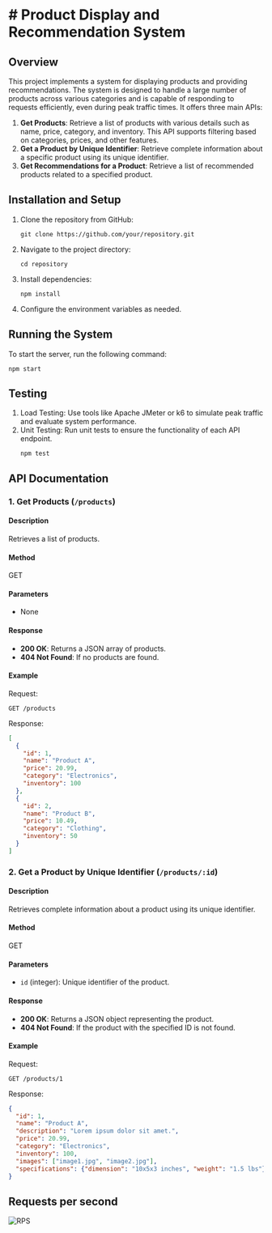 # # Product Display and Recommendation System

## Overview
This project implements a system for displaying products and providing recommendations. The system is designed to handle a large number of products across various categories and is capable of responding to requests efficiently, even during peak traffic times. It offers three main APIs:

1. **Get Products**: Retrieve a list of products with various details such as name, price, category, and inventory. This API supports filtering based on categories, prices, and other features.
2. **Get a Product by Unique Identifier**: Retrieve complete information about a specific product using its unique identifier.
3. **Get Recommendations for a Product**: Retrieve a list of recommended products related to a specified product.

## Installation and Setup
1. Clone the repository from GitHub:
   ```
   git clone https://github.com/your/repository.git
   ```
2. Navigate to the project directory:
   ```
   cd repository
   ```
3. Install dependencies:
   ```
   npm install
   ```
4. Configure the environment variables as needed.

## Running the System
To start the server, run the following command:
```
npm start
```

## Testing
1. Load Testing: Use tools like Apache JMeter or k6 to simulate peak traffic and evaluate system performance.
2. Unit Testing: Run unit tests to ensure the functionality of each API endpoint.
   ```
   npm test
   ```

## API Documentation
### 1. Get Products (`/products`)
#### Description
Retrieves a list of products.
#### Method
GET
#### Parameters
- None
#### Response
- **200 OK**: Returns a JSON array of products.
- **404 Not Found**: If no products are found.

#### Example
Request:
```
GET /products
```
Response:
```json
[
  {
    "id": 1,
    "name": "Product A",
    "price": 20.99,
    "category": "Electronics",
    "inventory": 100
  },
  {
    "id": 2,
    "name": "Product B",
    "price": 10.49,
    "category": "Clothing",
    "inventory": 50
  }
]
```

### 2. Get a Product by Unique Identifier (`/products/:id`)
#### Description
Retrieves complete information about a product using its unique identifier.
#### Method
GET
#### Parameters
- `id` (integer): Unique identifier of the product.
#### Response
- **200 OK**: Returns a JSON object representing the product.
- **404 Not Found**: If the product with the specified ID is not found.

#### Example
Request:
```
GET /products/1
```
Response:
```json
{
  "id": 1,
  "name": "Product A",
  "description": "Lorem ipsum dolor sit amet.",
  "price": 20.99,
  "category": "Electronics",
  "inventory": 100,
  "images": ["image1.jpg", "image2.jpg"],
  "specifications": {"dimension": "10x5x3 inches", "weight": "1.5 lbs"}
}
```


## Requests per second

![RPS](https://github.com/sogand-pbr/filimo-test/assets/110123392/7b44a1a7-da07-47a5-be3b-848ac56b6b9c)




